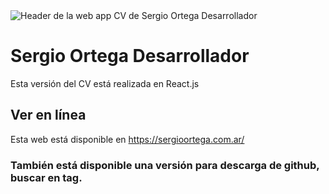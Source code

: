 <image src="./readme-img.jpg" alt="Header de la web app CV de Sergio Ortega Desarrollador">

# Sergio Ortega Desarrollador

Esta versión del CV está realizada en React.js

## Ver en línea

Esta web está disponible en https://sergioortega.com.ar/

### También está disponible una versión para descarga de github, buscar en tag.
